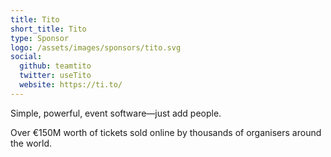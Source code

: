 ```yaml
---
title: Tito
short_title: Tito
type: Sponsor
logo: /assets/images/sponsors/tito.svg
social:
  github: teamtito
  twitter: useTito
  website: https://ti.to/
---
```


Simple, powerful, event software—just add people.

Over €150M worth of tickets sold online by thousands of organisers around the world.
